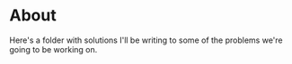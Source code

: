 # About
Here's a folder with solutions I'll be writing to some of the problems we're going to be working on.
